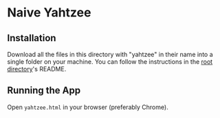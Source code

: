 # Naive Yahtzee

## Installation

Download all the files in this directory with "yahtzee" in their name into a single folder on your machine. You can follow the instructions in the [root directory](https://github.com/rileyjohngibbs/ICS-PA-2018-2019)'s README.

## Running the App

Open `yahtzee.html` in your browser (preferably Chrome).
